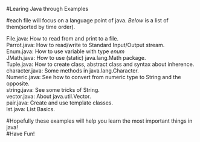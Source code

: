 #Learing Java through Examples

#each file will focus on a language point of java.
*Below* is a list of them(sorted by time order).

File.java:          How to read from and print to a file.    
Parrot.java:        How to read/write to Standard Input/Output stream.    
Enum.java:          How to use variable with type *enum*    
JMath.java:         How to use (static) java.lang.Math package.     
Tuple.java:         How to create class, abstract class and syntax about inherence.    
character.java:     Some methods in java.lang.Character.     
Numeric.java:       See how to convert from numeric type to String and the opposite.    
string.java:        See some tricks of String.    
vector.java:        About java.util.Vector.     
pair.java:          Create and use template classes.    
lst.java:           List Basics.    

#Hopefully these examples will help you learn the most important things in java!     
#Have Fun!    